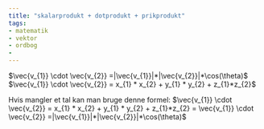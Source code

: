 ```yaml
---
title: "skalarprodukt + dotprodukt + prikprodukt"
tags: 
- matematik
- vektor
- ordbog
- 
---
```


$\vec{v_{1}} \cdot \vec{v_{2}} =|\vec{v_{1}}|*|\vec{v_{2}}|*\cos(\theta)$
$\vec{v_{1}} \cdot \vec{v_{2}} = x_{1} * x_{2} + y_{1} * y_{2} + z_{1}*z_{2}$


Hvis mangler et tal kan man bruge denne formel:
$\vec{v_{1}} \cdot \vec{v_{2}} = x_{1} * x_{2} + y_{1} * y_{2} + z_{1}*z_{2} = \vec{v_{1}} \cdot \vec{v_{2}} =|\vec{v_{1}}|*|\vec{v_{2}}|*\cos(\theta)$
